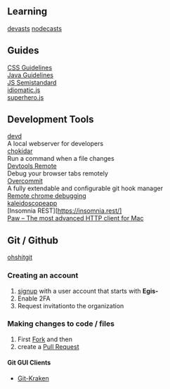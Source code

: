 
## Learning

[devasts](https://www.devcasts.io) 
[nodecasts](https://courses.nodecasts.io/courses)  

## Guides

[CSS Guidelines](http://cssguidelin.es/)  
[Java Guidelines](https://google.github.io/styleguide/javaguide.html)  
[JS Semistandard](https://github.com/Flet/semistandard)  
[idiomatic.js](https://github.com/rwaldron/idiomatic.js)  
[superhero.js](http://superherojs.com/)  

## Development Tools

[devd ](https://github.com/cortesi/devd)  
A local webserver for developers  
[chokidar](https://github.com/kimmobrunfeldt/chokidar-cli)  
Run a command when a file changes  
[Devtools Remote](https://devtoolsremote.com/)  
Debug your browser tabs remotely  
[Overcommit](https://github.com/brigade/overcommit)  
A fully extendable and configurable git hook manager  
[Remote chrome debugging](https://developer.chrome.com/devtools/docs/debugging-clients#chrome-remote-interface)  
[kaleidoscopeapp](http://www.kaleidoscopeapp.com/)  
[Insomnia REST][https://insomnia.rest/]  
[Paw – The most advanced HTTP client for Mac](https://luckymarmot.com/paw)   



## Git /  Github

[ohshitgit](http://ohshitgit.com/)  


### Creating an account
1. [signup](https://help.github.com/articles/signing-up-for-a-new-github-account/) with a user account that starts with **Egis-**
2. Enable 2FA
3. Request invitationto the organization

### Making changes to code / files
1. First [Fork](https://help.github.com/articles/fork-a-repo/) and then 
1. create a [Pull Request](https://help.github.com/articles/about-pull-requests/)

#### Git GUI Clients
* [Git-Kraken](https://www.gitkraken.com/)
